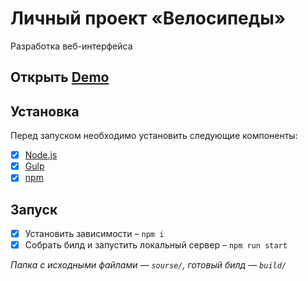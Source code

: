 # Личный проект «Велосипеды»
Разработка веб-интерфейса

## Открыть [Demo](https://gladosq.github.io/)

## Установка
Перед запуском необходимо установить следующие компоненты:
- [x] [Node.js](https://nodejs.org/)
- [x] [Gulp](https://gulpjs.com/)
- [x] [npm](https://www.npmjs.com/)

## Запуск
- [x] Установить зависимости – `npm i`
- [x] Собрать билд и запустить локальный сервер – `npm run start`

*Папка с исходными файлами — `sourse/`, готовый билд — `build/`*
